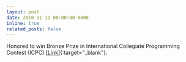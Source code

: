 ```yaml
---
layout: post
date: 2018-11-11 00:00:00-0800
inline: true
related_posts: false
---
```


Honored to win Bronze Prize in International Collegiate Programming Contest (ICPC) [[Link]](https://icpc.global/regionals/finder/beijing-2018/standings){:target="\_blank"}.
